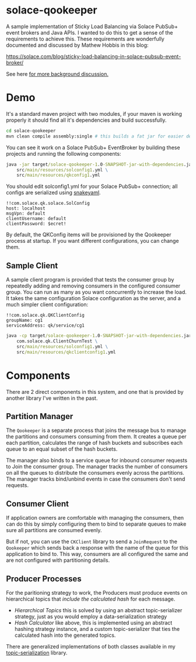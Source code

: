 # solace-qookeeper

A sample implementation of Sticky Load Balancing via Solace PubSub+
event brokers and Java APIs.  I wanted to do this to get a sense
of the requirements to achieve this. These requirements are wonderfully
documented and discussed by Mathew Hobbis in this blog:

https://solace.com/blog/sticky-load-balancing-in-solace-pubsub-event-broker/

See here [for more background discussion.](BACKGROUND.md)

# Demo

It's a standard maven project with two modules, if your maven is
working properly it should find all it's dependencies and build
successfully.

```bash
cd solace-qookeeper
mvn clean compile assembly:single # this builds a fat jar for easier demo
```

You can see it work on a Solace PubSub+ EventBroker by building
these projects and running the following components:

```cmd
java -jar target/solace-qookeeper-1.0-SNAPSHOT-jar-with-dependencies.jar \
    src/main/resources/solconfig1.yml \
    src/main/resources/qkconfig1.yml
``` 

You should edit solconfig1.yml for your Solace PubSub+ connection; all configs are 
serialized using [snakeyaml](https://mvnrepository.com/artifact/org.yaml/snakeyaml).
```YML
!!com.solace.qk.solace.SolConfig
host: localhost
msgVpn: default
clientUsername: default
clientPassword: $ecret!
```

By default, the QKConfig items will be provisioned by the Qookeeper process 
at startup. If you want different configurations, you can change them.

## Sample Client

A sample client program is provided that tests the consumer group 
by repeatedly adding and removing consumers in the configured 
consumer group. You can run as many as you want concurrently to 
increase the load. It takes the same configuration Solace configuration 
as the server, and a much simpler client configuration:

```YML
!!com.solace.qk.QKClientConfig
groupName: cg1
serviceAddress: qk/service/cg1
```

```cmd
java -cp target/solace-qookeeper-1.0-SNAPSHOT-jar-with-dependencies.jar \
    com.solace.qk.ClientChurnTest \
    src/main/resources/solconfig1.yml \
    src/main/resources/qkclientconfig1.yml
``` 

# Components

There are 2 direct components in this system, and one that is
provided by another library I've written in the past.

## Partition Manager

The `Qookeeper` is a separate process that joins the message bus
to manage the partitions and consumers consuming from them. It
creates a queue per each partition, calculates the range of hash
buckets and subscribes each queue to an equal subset of the hash
buckets.

The manager also binds to a service queue for inbound consumer
requests to Join the consumer group.  The manager tracks the number
of consumers on all the queues to distribute the consumers evenly
across the partitions. The manager tracks bind/unbind events in
case the consumers don't send requests.

## Consumer Client

If application owners are comfortable with managing the consumers,
then can do this by simply configuring them to bind to separate
queues to make sure all partitions are consumed evenly.

But if not, you can use the `CKClient` library to send a `JoinRequest`
to the `Qookeeper` which sends back a response with the name of the
queue for this application to bind to. This way, consumers are all
configured the same and are not configured with partitioning details.

## Producer Processes

For the paritioning strategy to work, the Producers must produce
events on hierarchical topics that *include the calculated hash*
for each message.

- *Hierarchical Topics* this is solved by using an abstract
topic-serializer strategy, just as you would employ a data-serialization
strategy 
- *Hash Calculator* like above, this is implemented using
an abstract hashing strategy instance, and a custom topic-serializer
that ties the calculated hash into the generated topics.

There are generalized implementations of both classes available in
my [topic-serialization](https://github.com/koverton/topic-serialization)
library.

